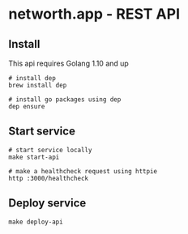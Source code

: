 # networth.app - REST API

## Install

This api requires Golang 1.10 and up

```shell
# install dep
brew install dep

# install go packages using dep
dep ensure
```

## Start service

```shell
# start service locally
make start-api

# make a healthcheck request using httpie
http :3000/healthcheck
```

## Deploy service

```shell
make deploy-api
```
